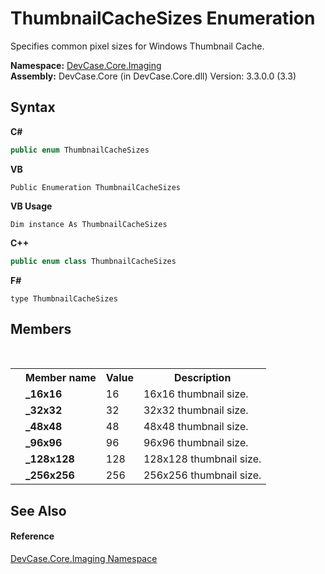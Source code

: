 # ThumbnailCacheSizes Enumeration
 

Specifies common pixel sizes for Windows Thumbnail Cache.

**Namespace:**&nbsp;<a href="N_DevCase_Core_Imaging">DevCase.Core.Imaging</a><br />**Assembly:**&nbsp;DevCase.Core (in DevCase.Core.dll) Version: 3.3.0.0 (3.3)

## Syntax

**C#**<br />
``` C#
public enum ThumbnailCacheSizes
```

**VB**<br />
``` VB
Public Enumeration ThumbnailCacheSizes
```

**VB Usage**<br />
``` VB Usage
Dim instance As ThumbnailCacheSizes
```

**C++**<br />
``` C++
public enum class ThumbnailCacheSizes
```

**F#**<br />
``` F#
type ThumbnailCacheSizes
```


## Members
&nbsp;<table><tr><th></th><th>Member name</th><th>Value</th><th>Description</th></tr><tr><td /><td target="F:DevCase.Core.Imaging.ThumbnailCacheSizes._16x16">**_16x16**</td><td>16</td><td>16x16 thumbnail size.</td></tr><tr><td /><td target="F:DevCase.Core.Imaging.ThumbnailCacheSizes._32x32">**_32x32**</td><td>32</td><td>32x32 thumbnail size.</td></tr><tr><td /><td target="F:DevCase.Core.Imaging.ThumbnailCacheSizes._48x48">**_48x48**</td><td>48</td><td>48x48 thumbnail size.</td></tr><tr><td /><td target="F:DevCase.Core.Imaging.ThumbnailCacheSizes._96x96">**_96x96**</td><td>96</td><td>96x96 thumbnail size.</td></tr><tr><td /><td target="F:DevCase.Core.Imaging.ThumbnailCacheSizes._128x128">**_128x128**</td><td>128</td><td>128x128 thumbnail size.</td></tr><tr><td /><td target="F:DevCase.Core.Imaging.ThumbnailCacheSizes._256x256">**_256x256**</td><td>256</td><td>256x256 thumbnail size.</td></tr></table>

## See Also


#### Reference
<a href="N_DevCase_Core_Imaging">DevCase.Core.Imaging Namespace</a><br />